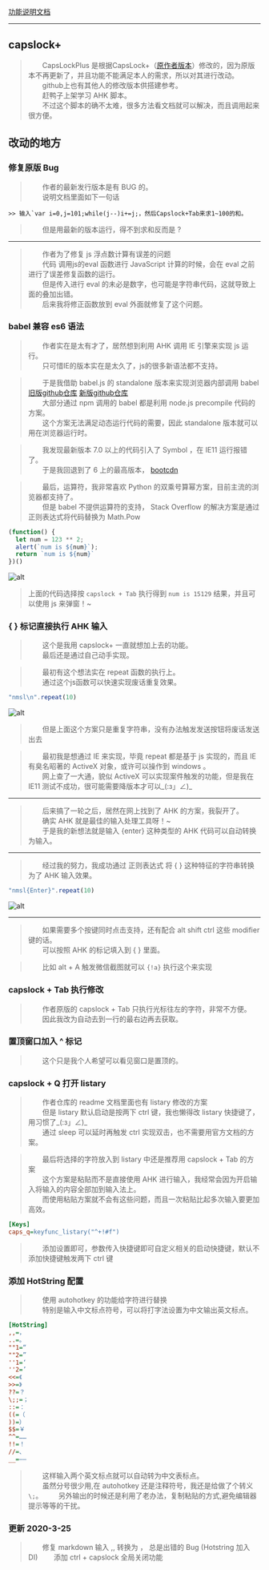 [功能说明文档](http://cjkis.me/capslock+/)    
    
---    
    
## capslock+     
    
> &emsp;&emsp;CapsLockPlus 是根据CapsLock+（[原作者版本](https://github.com/wo52616111/capslock-plus)）修改的，因为原版本不再更新了，并且功能不能满足本人的需求，所以对其进行改动。    
> &emsp;&emsp;github上也有其他人的修改版本供搭建参考。    
> &emsp;&emsp;赶鸭子上架学习 AHK 脚本。    
> &emsp;&emsp;不过这个脚本的确不太难，很多方法看文档就可以解决，而且调用起来很方便。    
    
## 改动的地方    
    
### 修复原版 Bug    
    
> &emsp;&emsp;作者的最新发行版本是有 BUG 的。    
> &emsp;&emsp;说明文档里面如下一句话    
    
    >> 输入`var i=0,j=101;while(j--)i+=j;，然后Capslock+Tab来求1~100的和。    
    
> &emsp;&emsp;但是用最新的版本运行，得不到求和反而是 ?    
    
---    
    
> &emsp;&emsp;作者为了修复 js 浮点数计算有误差的问题    
> &emsp;&emsp;代码 调用js的eval 函数进行 JavaScript 计算的时候，会在 eval 之前进行了误差修复函数的运行。    
> &emsp;&emsp;但是传入进行 eval 的未必是数字，也可能是字符串代码，这就导致上面的叠加出错。    
> &emsp;&emsp;后来我将修正函数放到 eval 外面就修复了这个问题。    
    
### babel 兼容 es6 语法     
    
> &emsp;&emsp;作者实在是太有才了，居然想到利用 AHK 调用 IE 引擎来实现 js 运行。    
> &emsp;&emsp;只可惜IE的版本实在是太久了，js的很多新语法都不支持。    
    
> &emsp;&emsp;于是我借助 babel.js 的 standalone 版本来实现浏览器内部调用 babel [旧版github仓库](https://github.com/babel/babel-standalone) [新版github仓库](https://github.com/babel/babel/tree/master/packages/babel-standalone)    
> &emsp;&emsp;大部分通过 npm 调用的 babel 都是利用 node.js precompile 代码的方案。    
> &emsp;&emsp;这个方案无法满足动态运行代码的需要，因此 standalone 版本就可以用在浏览器运行时。    
    
> &emsp;&emsp;我发现最新版本 7.0 以上的代码引入了 Symbol ，在 IE11 运行报错了。    
> &emsp;&emsp;于是我回退到了 6 上的最高版本， [bootcdn](https://www.bootcdn.cn/babel-standalone/)    
    
> &emsp;&emsp;最后，运算符，我非常喜欢 Python 的双乘号算幂方案，目前主流的浏览器都支持了。    
> &emsp;&emsp;但是 babel 不提供运算符的支持， Stack Overflow 的解决方案是通过正则表达式将代码替换为 Math.Pow    
    
```javascript    
(function() {    
  let num = 123 ** 2;    
  alert(`num is ${num}`);    
  return `num is ${num}`    
})()
```    
    
![alt](img/01.gif)    
    
> 上面的代码选择按 `capslock + Tab` 执行得到 `num is 15129` 结果，并且可以使用 js 来弹窗！~    
    
### { } 标记直接执行 AHK 输入    
    
> &emsp;&emsp;这个是我用 capslock+ 一直就想加上去的功能。    
> &emsp;&emsp;最后还是通过自己动手实现。    
    
> &emsp;&emsp;最初有这个想法实在 repeat 函数的执行上。    
> &emsp;&emsp;通过这个js函数可以快速实现废话重复效果。    
    
```js    
"nmsl\n".repeat(10)    
```    
    
![alt](img/02.gif)    
    
> &emsp;&emsp;但是上面这个方案只是重复字符串，没有办法触发发送按钮将废话发送出去    
    
> &emsp;&emsp;最初我是想通过 IE 来实现，毕竟 repeat 都是基于 js 实现的，而且 IE 有臭名昭著的 ActiveX 对象，或许可以操作到 windows 。    
> &emsp;&emsp;网上查了一大通，貌似 ActiveX 可以实现案件触发的功能，但是我在 IE11 测试不成功，很可能需要降版本才可以_(:з」∠)_    
    
---    
    
> &emsp;&emsp;后来搞了一轮之后，居然在网上找到了 AHK 的方案，我裂开了。    
> &emsp;&emsp;确实 AHK 就是最佳的输入处理工具呀！~    
> &emsp;&emsp;于是我的新想法就是输入 {enter} 这种类型的 AHK 代码可以自动转换为输入。    
    
---    
    
> &emsp;&emsp;经过我的努力，我成功通过 正则表达式 将 { } 这种特征的字符串转换为了 AHK 输入效果。    
    
```js    
"nmsl{Enter}".repeat(10)    
```    
    
![alt](img/03.gif)  

---

> &emsp;&emsp;如果需要多个按键同时点击支持，还有配合 alt shift ctrl 这些 modifier 键的话。   
> &emsp;&emsp;可以按照 AHK 的标记填入到 { } 里面。   

> &emsp;&emsp;比如 alt + A 触发微信截图就可以 `{!a}` 执行这个来实现  

### capslock + Tab 执行修改    
    
> &emsp;&emsp;作者原版的 capslock + Tab 只执行光标往左的字符，非常不方便。    
> &emsp;&emsp;因此我改为自动去到一行的最右边再去获取。    
    
### 置顶窗口加入 ^ 标记    
    
> &emsp;&emsp;这个只是我个人希望可以看见窗口是置顶的。    
    
### capslock + Q 打开 listary    
    
> &emsp;&emsp;作者仓库的 readme 文档里面也有 listary 修改的方案    
> &emsp;&emsp;但是 listary 默认启动是按两下 ctrl 键，我也懒得改 listary 快捷键了，用习惯了_(:з」∠)_    
> &emsp;&emsp;通过 sleep 可以延时再触发 ctrl 实现双击，也不需要用官方文档的方案。    
    
> &emsp;&emsp;最后将选择的字符放入到 listary 中还是推荐用 capslock + Tab 的方案    
> &emsp;&emsp;这个方案是粘贴而不是直接使用 AHK 进行输入，我经常会因为开启输入将输入的内容全部加到输入法上。    
> &emsp;&emsp;而使用粘贴方案就不会有这些问题，而且一次粘贴比起多次输入要更加高效。    

```ini
[Keys]
caps_q=keyfunc_listary("^+!#f") 
```

> &emsp;&emsp;添加设置即可，参数传入快捷键即可自定义相关的启动快捷键，默认不添加快捷键触发两下 ctrl 键
    
### 添加 HotString 配置

> &emsp;&emsp;使用 autohotkey 的功能给字符进行替换     
> &emsp;&emsp;特别是输入中文标点符号，可以将打字法设置为中文输出英文标点。     

```ini
[HotString]
,,=，
..=。
""1=“
""2=”
''1=‘
''2=’
<<=《
>>=》
??=？
\;;=；
::=：
((=（
))=）
$$=￥
^^=……
!!=！
//=、
__=——
```

> &emsp;&emsp;这样输入两个英文标点就可以自动转为中文表标点。     
> &emsp;&emsp;虽然分号很少用,在 autohotkey 还是注释符号，我还是给做了个转义 `\;`。
> &emsp;&emsp;另外输出的时候还是利用了老办法，复制粘贴的方式,避免编辑器提示等等的干扰。     


### 更新 2020-3-25

> &emsp;&emsp;修复 markdown 输入 ,, 转换为 ， 总是出错的 Bug (Hotstring 加入 DI)
> &emsp;&emsp;添加 ctrl + capslock 全局关闭功能